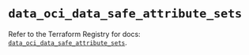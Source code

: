 # `data_oci_data_safe_attribute_sets`

Refer to the Terraform Registry for docs: [`data_oci_data_safe_attribute_sets`](https://registry.terraform.io/providers/oracle/oci/7.19.0/docs/data-sources/data_safe_attribute_sets).
